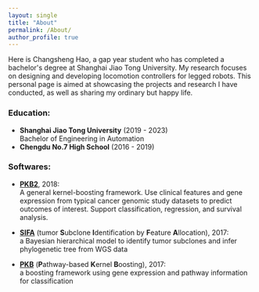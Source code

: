 ```yaml
---
layout: single
title: "About"
permalink: /About/
author_profile: true
---
```



Here is Changsheng Hao, a gap year student who has completed a bachelor's degree at Shanghai Jiao Tong University. My research focuses on designing and developing locomotion controllers for legged robots. This personal page is aimed at showcasing the projects and research I have conducted, as well as sharing my ordinary but happy life.


### Education:
- **Shanghai Jiao Tong University** (2019 - 2023)   
  Bachelor of Engineering in Automation
- **Chengdu No.7 High School** (2016 - 2019)   


### Softwares:
- [**PKB2**](https://github.com/zengliX/PKB2), 2018:      
	A general kernel-boosting framework. Use clinical features and gene expression from typical cancer genomic study datasets to predict outcomes of interest. Support classification, regression, and survival analysis.

- [**SIFA**](https://github.com/zengliX/SIFA) (tumor **S**ubclone **I**dentification by **F**eature **A**llocation), 2017:            
	a Bayesian hierarchical model to identify tumor subclones and infer phylogenetic tree from WGS data
 
- [**PKB**](https://github.com/zengliX/PKB) (**P**athway-based **K**ernel **B**oosting), 2017:      
	a boosting framework using gene expression and pathway information for classification
 
